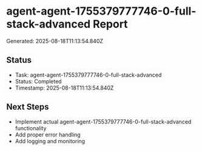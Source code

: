 # agent-agent-1755379777746-0-full-stack-advanced Report

Generated: 2025-08-18T11:13:54.840Z

## Status
- Task: agent-agent-1755379777746-0-full-stack-advanced
- Status: Completed
- Timestamp: 2025-08-18T11:13:54.840Z

## Next Steps
- Implement actual agent-agent-1755379777746-0-full-stack-advanced functionality
- Add proper error handling
- Add logging and monitoring
